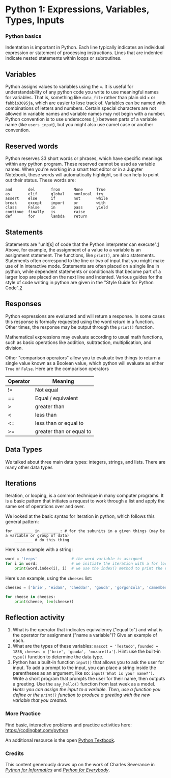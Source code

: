 # Python 1: Expressions, Variables, Types, Inputs

### Python basics

Indentation is important in Python. Each line typically indicates an individual expression or statement of processing instructions. Lines that are indented indicate nested statements within loops or subroutines.

## Variables

Python assigns values to variables using the `=`. It is useful for understandability of any python code you write to use meaningful names for variables. That is, something like `data_file` rather than plain old `x` or `fahbio3095ja`, which are easier to lose track of. Variables can be named with combinations of letters and numbers. Certain special characters are not allowed in variable names and variable names may not begin with a number. Python convention is to use underscores (`_`) between parts of a variable name (like `users_input`), but you might also use camel case or another convention.

## Reserved words

Python reserves 33 short words or phrases, which have specific meanings within any python program. These reserved cannot be used as variable names. When you're working in a smart text editor or in a Jupyter Notebook, these words will automatically highlight, so it can help to point out their status. These words are:

```
and       del       from      None      True
as        elif      global    nonlocal  try
assert    else      if        not       while
break     except    import    or        with
class     False     in        pass      yield
continue  finally   is        raise
def       for       lambda    return
```

## Statements

Statements are "unit[s] of code that the Python interpreter can execute".[1] Above, for example, the assignment of a value to a variable is an assignment statement. The functions, like `print()`, are also statements. Statements often correspond to the line or two of input that you might make use of
in interactive mode. Statements are often placed on a single line in python, while
dependent statements or conditionals that become part of a larger loop are placed
on the next line and indented. Various guides for the style of code writing in python are
given in the "Style Guide for Python Code".[2]

## Responses

Python expressions are evaluated and will return a response. In some cases this
response is formally requested using the word _return_ in a function. Other times,
the response may be output through the `print()` function.

Mathematical expressions may evaluate according to usual math functions, such as basic operations like addition, subtraction, multiplication, and division.

Other "comparison operators" allow you to evaluate two things to return a single value known as a Boolean value, which python will evaluate as either `True` or `False`. Here are the comparison operators

| Operator | Meaning |
| ----- | ----- |
| != | Not equal |
| == | Equal / equivalent |
| >  | greater than |
| <  | less than |
| <= | less than or equal to |
| >= | greater than or equal to |

## Data Types

We talked about three main data types: integers, strings, and lists.
There are many other data types

## Iterations

Iteration, or looping, is a common technique in many computer programs.
It is a basic pattern that initiates a request to work through a list
and apply the same set of operations over and over.

We looked at the basic syntax for iteration in python, which follows this general pattern:

```
for ________ in ________: # for the subunits in a given things (may be a variable or group of data)
    ________ # do this thing
```

Here's an example with a string:

```python
word = 'terps'               # the word variable is assigned
for i in word:               # we initiate the iteration with a for loop
    print(word.index(i), i)  # we use the index() method to print the value of the index position and also to print the index letter  
```

Here's an example, using the `cheeses` list:

```python
cheeses = ['brie', 'eidam', 'cheddar', 'gouda', 'gorgonzola', 'camembert']

for cheese in cheeses:
    print(cheese, len(cheese))
```

## Reflection activity

1. What is the operator that indicates equivalency ("equal to") and what is the operator for assignment ("name a variable")? Give an example of each.
1. What are the types of these variables: `mascot = 'Testudo'`, `founded = 1856`, `cheeses = ['brie', 'gouda', 'mozarella']`. Hint: use the built-in `type()` function to determine the data type.
1. Python has a built-in function `input()` that allows you to ask the user for input. To add a prompt to the input, you can place a string inside the parentheses as an argument, like so: `input('What is your name?')`. Write a short program that prompts the user for their name, then outputs a greeting. Use the `say_hello()` function from last week as a model. _Hints: you can assign the input to a variable. Then, use a function you define or the `print()` function to produce a greeting with the new variable that you created._  

<!-- 1. We saw that each line in a python program evaluates and can produce a result. This can be some sort of output that we could use again, and it could also be a Boolean value (that is, `True` or `False`). What are the results of the following statements, and what do you think is happening? Use the python notebook to evaluate each statement:
1.  We talked about how each line may be an expression, and python will evaluate each expression. This can be an output, but it also can be a Boolean condition (`True` or `False`). Using the comparison operators and the Boolean values, record the results of the following expressions:
  * (5 > 4) and () -->

### More Practice

Find basic, interactive problems and practice activities here: https://codingbat.com/python

An additional resource is the open [Python Textbook](https://python-textbok.readthedocs.io/en/1.0/index.html).

### Credits
This content generously draws up on the work of Charles Severance in [_Python for Informatics_](http://www.pythonlearn.com/book.php) and [_Python for Everybody_](https://www.py4e.com/).

[1]: https://www.py4e.com/html3/02-variables "Python 4 Everybody: Variables"
[2]: https://www.python.org/dev/peps/pep-0008/ "PEP 8"
